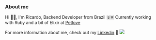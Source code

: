 ### About me

Hi 🙋‍♂️️, I'm Ricardo, Backend Developer from Brazil 🇧🇷
Currently working with Ruby and a bit of Elixir at [Petlove](https://www.petlove.com.br/)

For more information about me, check out my [Linkedin](https://www.linkedin.com/in/ricardo-eihara/) 🧐 
![](https://rhiroyukiassets.herokuapp.com/images/github_welcome_bar.jpg)
